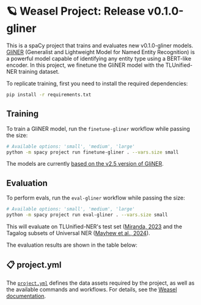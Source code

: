 <!-- WEASEL: AUTO-GENERATED DOCS START (do not remove) -->

# 🪐 Weasel Project: Release v0.1.0-gliner

This is a spaCy project that trains and evaluates new v0.1.0-gliner models.
[GliNER](https://github.com/urchade/GLiNER) (Generalist and Lightweight Model for Named Entity Recognition) is a powerful model capable of identifying any entity type using a BERT-like encoder.
In this project, we finetune the GliNER model with the TLUnified-NER training dataset.

To replicate training, first you need to install the required dependencies:

```sh
pip install -r requirements.txt
```

## Training

To train a GliNER model, run the `finetune-gliner` workflow while passing the size:

```sh
# Available options: 'small', 'medium', 'large'
python -m spacy project run finetune-gliner . --vars.size small
```

The models are currently [based on the v2.5 version of GliNER](https://huggingface.co/collections/urchade/gliner-v25-66743e64ab975c859119d1eb).

## Evaluation

To perform evals, run the `eval-gliner` workflow while passing the size:

```sh
# Available options: 'small', 'medium', 'large'
python -m spacy project run eval-gliner . --vars.size small
```

This will evaluate on TLUnified-NER's test set ([Miranda, 2023](https://aclanthology.org/2023.sealp-1.2.pdf) and the Tagalog subsets of
Universal NER ([Mayhew et al., 2024](https://aclanthology.org/2024.naacl-long.243/)).

The evaluation results are shown in the table below:


## 📋 project.yml

The [`project.yml`](project.yml) defines the data assets required by the
project, as well as the available commands and workflows. For details, see the
[Weasel documentation](https://github.com/explosion/weasel).

<!-- WEASEL: AUTO-GENERATED DOCS END (do not remove) -->